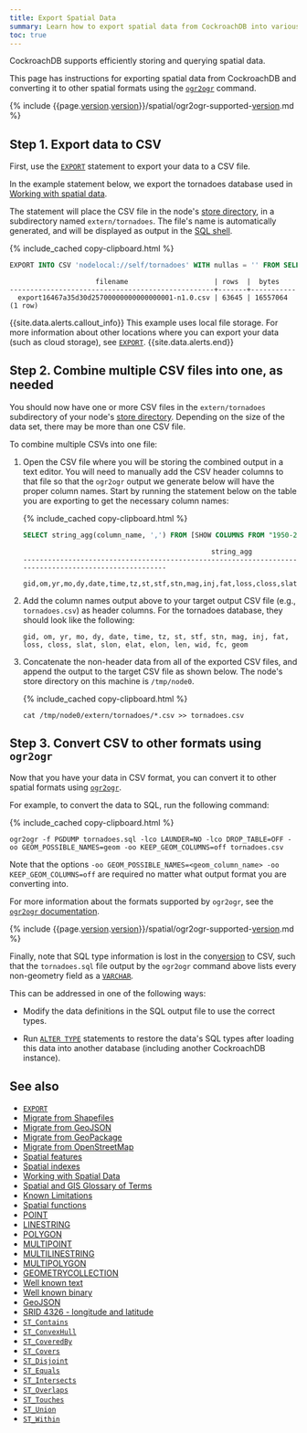 ```yaml
---
title: Export Spatial Data
summary: Learn how to export spatial data from CockroachDB into various formats.
toc: true
---
```


 CockroachDB supports efficiently storing and querying spatial data.

This page has instructions for exporting spatial data from CockroachDB and converting it to other spatial formats using the [`ogr2ogr`](https://gdal.org/programs/ogr2ogr.html) command.

{% include {{page.[version](cluster-settings.html#setting-version).[version](cluster-settings.html#setting-version)}}/spatial/ogr2ogr-supported-[version](cluster-settings.html#setting-version).md %}

## Step 1. Export data to CSV

First, use the [`EXPORT`](export.html) statement to export your data to a CSV file.

In the example statement below, we export the tornadoes database used in [Working with spatial data](spatial-data.html).

The statement will place the CSV file in the node's [store directory](cockroach-start.html#store), in a subdirectory named `extern/tornadoes`. The file's name is automatically generated, and will be displayed as output in the [SQL shell](cockroach-sql.html).

{% include_cached copy-clipboard.html %}
~~~ sql
EXPORT INTO CSV 'nodelocal://self/tornadoes' WITH nullas = '' FROM SELECT * from "1950-2018-torn-initpoint";
~~~

~~~
                     filename                     | rows  |  bytes
--------------------------------------------------+-------+-----------
  export16467a35d30d25700000000000000001-n1.0.csv | 63645 | 16557064
(1 row)
~~~

{{site.data.alerts.callout_info}}
This example uses local file storage.  For more information about other locations where you can export your data (such as cloud storage), see [`EXPORT`](export.html).
{{site.data.alerts.end}}

## Step 2. Combine multiple CSV files into one, as needed

You should now have one or more CSV files in the `extern/tornadoes` subdirectory of your node's [store directory](cockroach-start.html#store).  Depending on the size of the data set, there may be more than one CSV file.

To combine multiple CSVs into one file:

1. Open the CSV file where you will be storing the combined output in a text editor.  You will need to manually add the CSV header columns to that file so that the `ogr2ogr` output we generate below will have the proper column names.  Start by running the statement below on the table you are exporting to get the necessary column names:

    {% include_cached copy-clipboard.html %}
    ~~~ sql
    SELECT string_agg(column_name, ',') FROM [SHOW COLUMNS FROM "1950-2018-torn-initpoint"];
    ~~~

    ~~~
                                                  string_agg
    ------------------------------------------------------------------------------------------------------
      gid,om,yr,mo,dy,date,time,tz,st,stf,stn,mag,inj,fat,loss,closs,slat,slon,elat,elon,len,wid,fc,geom
    ~~~

2. Add the column names output above to your target output CSV file (e.g., `tornadoes.csv`) as header columns.  For the tornadoes database, they should look like the following:

    ~~~
    gid, om, yr, mo, dy, date, time, tz, st, stf, stn, mag, inj, fat, loss, closs, slat, slon, elat, elon, len, wid, fc, geom
    ~~~

2. Concatenate the non-header data from all of the exported CSV files, and append the output to the target CSV file as shown below.  The node's store directory on this machine is `/tmp/node0`.

    {% include_cached copy-clipboard.html %}
    ~~~ shell
    cat /tmp/node0/extern/tornadoes/*.csv >> tornadoes.csv
    ~~~

## Step 3. Convert CSV to other formats using `ogr2ogr`

Now that you have your data in CSV format, you can convert it to other spatial formats using [`ogr2ogr`](https://gdal.org/programs/ogr2ogr.html).

For example, to convert the data to SQL, run the following command:

{% include_cached copy-clipboard.html %}
~~~ shell
ogr2ogr -f PGDUMP tornadoes.sql -lco LAUNDER=NO -lco DROP_TABLE=OFF -oo GEOM_POSSIBLE_NAMES=geom -oo KEEP_GEOM_COLUMNS=off tornadoes.csv
~~~

Note that the options `-oo GEOM_POSSIBLE_NAMES=<geom_column_name> -oo KEEP_GEOM_COLUMNS=off` are required no matter what output format you are converting into.

For more information about the formats supported by `ogr2ogr`, see the [`ogr2ogr` documentation](https://gdal.org/programs/ogr2ogr.html).

{% include {{page.[version](cluster-settings.html#setting-version).[version](cluster-settings.html#setting-version)}}/spatial/ogr2ogr-supported-[version](cluster-settings.html#setting-version).md %}

Finally, note that SQL type information is lost in the con[version](cluster-settings.html#setting-version) to CSV, such that the `tornadoes.sql` file output by the `ogr2ogr` command above lists every non-geometry field as a [`VARCHAR`](string.html).

This can be addressed in one of the following ways:

- Modify the data definitions in the SQL output file to use the correct types.

- Run [`ALTER TYPE`](alter-type.html) statements to restore the data's SQL types after loading this data into another database (including another CockroachDB instance).

## See also

- [`EXPORT`](export.html)
- [Migrate from Shapefiles](migrate-from-shapefiles.html)
- [Migrate from GeoJSON](migrate-from-geojson.html)
- [Migrate from GeoPackage](migrate-from-geopackage.html)
- [Migrate from OpenStreetMap](migrate-from-openstreetmap.html)
- [Spatial features](spatial-features.html)
- [Spatial indexes](spatial-indexes.html)
- [Working with Spatial Data](spatial-data.html)
- [Spatial and GIS Glossary of Terms](spatial-glossary.html)
- [Known Limitations](known-limitations.html#spatial-support-limitations)
- [Spatial functions](functions-and-operators.html#spatial-functions)
- [POINT](point.html)
- [LINESTRING](linestring.html)
- [POLYGON](polygon.html)
- [MULTIPOINT](multipoint.html)
- [MULTILINESTRING](multilinestring.html)
- [MULTIPOLYGON](multipolygon.html)
- [GEOMETRYCOLLECTION](geometrycollection.html)
- [Well known text](well-known-text.html)
- [Well known binary](well-known-binary.html)
- [GeoJSON](geojson.html)
- [SRID 4326 - longitude and latitude](srid-4326.html)
- [`ST_Contains`](st_contains.html)
- [`ST_ConvexHull`](st_convexhull.html)
- [`ST_CoveredBy`](st_coveredby.html)
- [`ST_Covers`](st_covers.html)
- [`ST_Disjoint`](st_disjoint.html)
- [`ST_Equals`](st_equals.html)
- [`ST_Intersects`](st_intersects.html)
- [`ST_Overlaps`](st_overlaps.html)
- [`ST_Touches`](st_touches.html)
- [`ST_Union`](st_union.html)
- [`ST_Within`](st_within.html)
